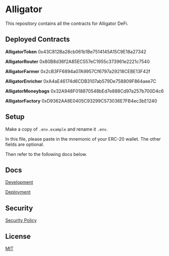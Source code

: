 # Alligator

This repository contains all the contracts for Alligator DeFi.

## Deployed Contracts

**AlligatorToken**
0x43C812Ba28cb061b1Be7514145A15C9E18a27342

**AlligatorRouter**
0x80B8d36f2A85EC557eC1955c373961e2221c7540

**AlligatorFarmer**
0x2cB3FF6894a07A9957Cf6797a29218CEBE13F42f

**AlligatorEnricher**
0xA4aE46174d6CDB3107ab579De758809F864aee7C

**AlligatorMoneybags**
0x32A948F018870548bEd7e888Cd97a257b700D4c6

**AlligatorFactory**
0xD9362AA8E0405C93299C573036E7FB4ec3bE1240

## Setup

Make a copy of `.env.example` and rename it `.env`.

In this file, please paste in the mnemonic of your ERC-20 wallet. The other fields are optional.

Then refer to the following docs below.

## Docs

[Development](docs/DEVELOPMENT.md)

[Deployment](docs/DEPLOYMENT.md)

## Security

[Security Policy](SECURITY.md)

## License

[MIT](LICENSE.txt)
